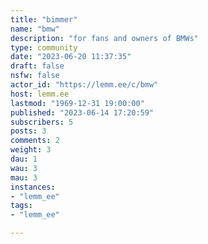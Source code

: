 ```yaml
---
title: "bimmer" 
name: "bmw"
description: "for fans and owners of BMWs"
type: community
date: "2023-06-20 11:37:35"
draft: false
nsfw: false
actor_id: "https://lemm.ee/c/bmw"
host: lemm.ee
lastmod: "1969-12-31 19:00:00"
published: "2023-06-14 17:20:59"
subscribers: 5
posts: 3
comments: 2
weight: 3
dau: 1
wau: 3
mau: 3
instances:
- "lemm_ee"
tags: 
- "lemm_ee"

---
```

